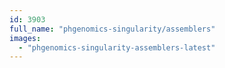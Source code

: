 ```yaml
---
id: 3903
full_name: "phgenomics-singularity/assemblers"
images: 
  - "phgenomics-singularity-assemblers-latest"
---
```

